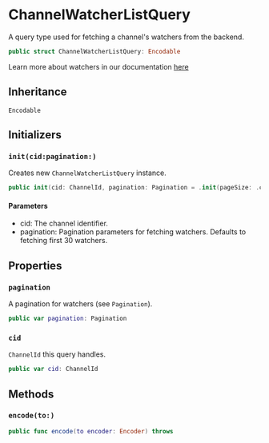 # ChannelWatcherListQuery

A query type used for fetching a channel's watchers from the backend.

``` swift
public struct ChannelWatcherListQuery: Encodable 
```

Learn more about watchers in our documentation [here](https://getstream.io/chat/docs/ios/watch_channel/?language=swift)

## Inheritance

`Encodable`

## Initializers

### `init(cid:pagination:)`

Creates new `ChannelWatcherListQuery` instance.

``` swift
public init(cid: ChannelId, pagination: Pagination = .init(pageSize: .channelWatchersPageSize)) 
```

#### Parameters

  - cid: The channel identifier.
  - pagination: Pagination parameters for fetching watchers. Defaults to fetching first 30 watchers.

## Properties

### `pagination`

A pagination for watchers (see `Pagination`).

``` swift
public var pagination: Pagination
```

### `cid`

`ChannelId` this query handles.

``` swift
public var cid: ChannelId
```

## Methods

### `encode(to:)`

``` swift
public func encode(to encoder: Encoder) throws 
```
